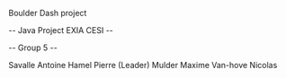 Boulder Dash project

-- Java Project EXIA CESI --

-- Group 5 --

Savalle Antoine
Hamel Pierre (Leader)
Mulder Maxime
Van-hove Nicolas